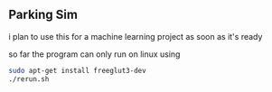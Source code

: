 ## Parking Sim

i plan to use this for a machine learning project as soon as it's ready

so far the program can only run on linux using

```bash
sudo apt-get install freeglut3-dev
./rerun.sh
```
